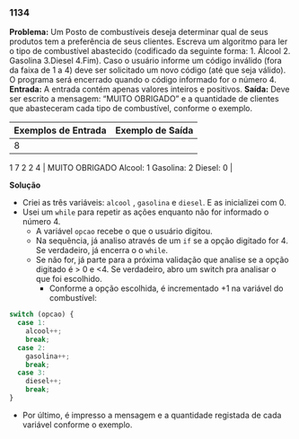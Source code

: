 ### 1134

**Problema:** Um Posto de combustíveis deseja determinar qual de seus produtos tem a preferência de seus clientes. Escreva um algoritmo para ler o tipo de combustível abastecido (codificado da seguinte forma: 1. Álcool 2. Gasolina 3.Diesel 4.Fim). Caso o usuário informe um código inválido (fora da faixa de 1 a 4) deve ser solicitado um novo código (até que seja válido). O programa será encerrado quando o código informado for o número 4.
**Entrada:** A entrada contém apenas valores inteiros e positivos.
**Saída:** Deve ser escrito a mensagem: “MUITO OBRIGADO” e a quantidade de clientes que abasteceram cada tipo de combustível, conforme o exemplo.

| Exemplos de Entrada | Exemplo de Saída |
| --- | --- |
| 8
1
7
2
2
4 | MUITO OBRIGADO
Alcool: 1
Gasolina: 2
Diesel: 0 |

**Solução**

- Criei as três variáveis: `alcool` , `gasolina` e `diesel`. E as inicializei com 0.
- Usei um `while` para repetir as ações enquanto não for informado o número 4.
    - A variável `opcao` recebe o que o usuário digitou.
    - Na sequência, já analiso através de um `if` se a opção digitado for 4. Se verdadeiro, já encerra o o `while`.
    - Se não for, já parte para a próxima validação que analise se a opção digitado é > 0 e <4.  Se verdadeiro, abro um switch pra analisar o que foi escolhido.
        - Conforme a opção escolhida, é incrementado +1 na variável do combustível:

```jsx
switch (opcao) {
  case 1:
    alcool++;
    break;
  case 2:
    gasolina++;
    break;
  case 3:
    diesel++;
    break;
}
```

- Por último, é impresso a mensagem e a quantidade registada de cada variável conforme o exemplo.